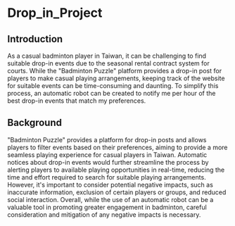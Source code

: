 # Drop_in_Project

## Introduction
As a casual badminton player in Taiwan, it can be challenging to find suitable drop-in events
due to the seasonal rental contract system for courts. While the "Badminton Puzzle"
platform provides a drop-in post for players to make casual playing arrangements, keeping
track of the website for suitable events can be time-consuming and daunting. To simplify this
process, an automatic robot can be created to notify me per hour of the best drop-in events
that match my preferences.

## Background
"Badminton Puzzle" provides a platform for drop-in posts and allows players to filter events
based on their preferences, aiming to provide a more seamless playing experience for casual
players in Taiwan. Automatic notices about drop-in events would further streamline the
process by alerting players to available playing opportunities in real-time, reducing the time
and effort required to search for suitable playing arrangements. However, it's important to
consider potential negative impacts, such as inaccurate information, exclusion of certain
players or groups, and reduced social interaction. Overall, while the use of an automatic
robot can be a valuable tool in promoting greater engagement in badminton, careful
consideration and mitigation of any negative impacts is necessary.
